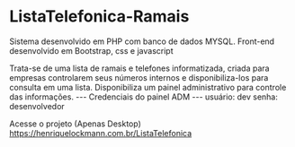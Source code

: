 # ListaTelefonica-Ramais
Sistema desenvolvido em PHP com banco de dados MYSQL.
Front-end desenvolvido em Bootstrap, css e javascript

Trata-se de uma lista de ramais e telefones informatizada, criada para empresas controlarem seus números internos e disponibiliza-los para consulta em uma lista.
Disponibiliza um painel administrativo para controle das informações.
--- Credenciais do painel ADM ---
usuário: dev
senha: desenvolvedor

Acesse o projeto (Apenas Desktop)
https://henriquelockmann.com.br/ListaTelefonica


